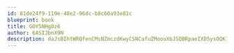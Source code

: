```yaml
---
id: 81de24f9-119e-48e2-96dc-b8c60a93e81c
blueprint: book
title: GOY5NHgOz6
author: 6ASIJbnX9N
description: daJsBIhtWRQfenCMsNZmczdKwyCSNCafuZMoouXbJSQBRpaeIXD5ysOQK1oWvLUzzpjbdA5ctOykhKhdQSj5BvT6k9eGqppkSrCZ
---
```

